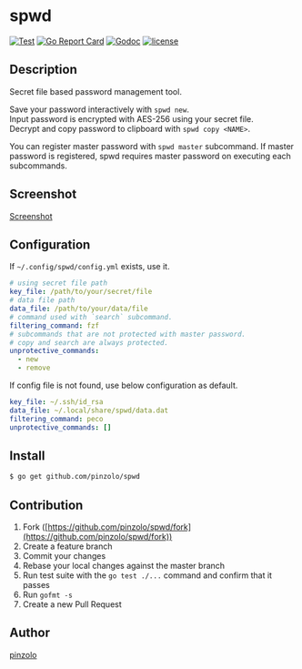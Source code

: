 # spwd

[![Test](https://github.com/pinzolo/spwd/actions/workflows/test.yml/badge.svg)](https://github.com/pinzolo/spwd/actions/workflows/test.yml)
[![Go Report Card](https://goreportcard.com/badge/github.com/pinzolo/spwd)](https://goreportcard.com/report/github.com/pinzolo/spwd)
[![Godoc](http://img.shields.io/badge/godoc-reference-blue.svg)](https://godoc.org/github.com/pinzolo/spwd)
[![license](http://img.shields.io/badge/license-MIT-blue.svg)](https://raw.githubusercontent.com/pinzolo/spwd/master/LICENSE)

## Description

Secret file based password management tool.

Save your password interactively with `spwd new`.  
Input password is encrypted with AES-256 using your secret file.  
Decrypt and copy password to clipboard with `spwd copy <NAME>`.

You can register master password with `spwd master` subcommand.
If master password is registered, spwd requires master password on executing each subcommands.

## Screenshot

[Screenshot](https://pinzolo.github.io/assets/img/20170928_spwd-sample.gif)

## Configuration

If `~/.config/spwd/config.yml` exists, use it.

```yml
# using secret file path
key_file: /path/to/your/secret/file
# data file path
data_file: /path/to/your/data/file
# command used with `search` subcommand.
filtering_command: fzf
# subcommands that are not protected with master password.
# copy and search are always protected.
unprotective_commands: 
  - new
  - remove
```

If config file is not found, use below configuration as default.

```yml
key_file: ~/.ssh/id_rsa
data_file: ~/.local/share/spwd/data.dat
filtering_command: peco
unprotective_commands: []
```

## Install

```bash
$ go get github.com/pinzolo/spwd
```

## Contribution

1. Fork ([https://github.com/pinzolo/spwd/fork](https://github.com/pinzolo/spwd/fork))
1. Create a feature branch
1. Commit your changes
1. Rebase your local changes against the master branch
1. Run test suite with the `go test ./...` command and confirm that it passes
1. Run `gofmt -s`
1. Create a new Pull Request

## Author

[pinzolo](https://github.com/pinzolo)
